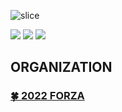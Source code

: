![slice](https://capsule-render.vercel.app/api?type=slice&color=FFE895&height=200&text=FORZA&fontAlign=70&rotate=13&fontAlignY=25&desc=sookmyung%20univ.%20programming%20academy&fontColor=ffffff&descAlign=70.&descAlignY=44)

<a href="https://instagram.com/smwu_forza?igshid=YmMyMTA2M2Y=" target="_blank"><img src="https://img.shields.io/badge/INSTAGRAM-ffffff?style=for-the-badge&logo=instagram&logoColor=E4405F"/></a>
<a href="https://instagram.com/smwu_forza?igshid=YmMyMTA2M2Y=" target="_blank"><img src="https://img.shields.io/badge/CAFE-ffffff?style=for-the-badge&logo=naver&logoColor=03C75A"/></a>
<a href="?igshid=YmMyMTA2M2Y=" target="_blank"><img src="https://img.shields.io/badge/smwuforza@gmail.com-ffffff?style=for-the-badge&logo=gmail&logoColor=EA4335"/></a>



## ORGANIZATION
### [🍀 2022 FORZA](https://github.com/2022-FORZA)
<!--
**smwu-forza/smwu-forza** is a ✨ _special_ ✨ repository because its `README.md` (this file) appears on your GitHub profile.
### [🍀 2023 FORZA](https://github.com/2032-FORZA)
Here are some ideas to get you started:

- 🔭 I’m currently working on ...
- 🌱 I’m currently learning ...
- 👯 I’m looking to collaborate on ...
- 🤔 I’m looking for help with ...
- 💬 Ask me about ...
- 📫 How to reach me: ...
- 😄 Pronouns: ...
- ⚡ Fun fact: ...
-->
